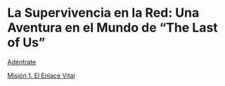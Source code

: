 # La Supervivencia en la Red: Una Aventura en el Mundo de “The Last of Us”
[Adéntrate](./intro)

[Misión 1. El Enlace Vital](./m1)
